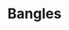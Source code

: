 ---
title: "Bangles"
summary: "Formed in Los Angeles in 1981, The Bangles are an American band, who had several hit singles throughout the 1980s. The band's hits included \"Walk Like An Egyptian\", \"Hazy Shade Of Winter\", and the 1989 No.1 single \"Eternal Flame\". The band officially broke up in 1989 and almost ten years later in 1998, started drifting back together . In 1999, they officially re-formed to record a song for the soundtrack of \"Austin Powers: The Spy Who Shagged Me\". The reunion continued with a tour in 2000 and in 2003 they released \"Doll Revolution\", their first album since 1988's \"Everything\". In 2005, The Bangles announced the departure of Michael Steele who left due to artistic disputes over touring and recording. Steele was replaced by touring bassist Abby Travis for live appearances. In the spring of 2009, The Bangles returned to the studio to begin work on a new album, \"Sweetheart of The Sun\". It was released on September 27, 2011. Current line-up: - - - – Former members: –"
image: "bangles.jpg"
---